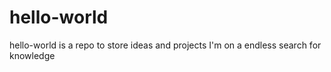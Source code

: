 # hello-world
hello-world is a repo to store ideas and projects
I'm on a endless search for knowledge
